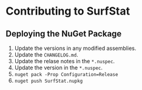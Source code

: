 Contributing to SurfStat
==========================

Deploying the NuGet Package
----------------------------

1. Update the versions in any modified assemblies.
2. Update the `CHANGELOG.md`.
3. Update the relase notes in the `*.nuspec`.
4. Update the version in the `*.nuspec`.
5. `nuget pack -Prop Configuration=Release`
6. `nuget push SurfStat.nupkg`